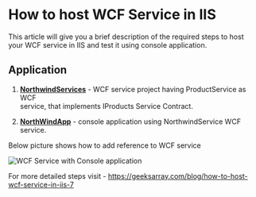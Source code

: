 # How to host WCF Service in IIS

This article will give you a brief description of the required steps to host your WCF service in IIS and test it using console application.

## Application

1. **[NorthwindServices](https://github.com/geeksarray/how-to-host-wcf-service-in-iis-7/tree/master/IISHost/NorthwindServices)** - WCF service project having ProductService as WCF   
   service, that implements IProducts Service Contract. 

1. **[NorthWindApp](https://github.com/geeksarray/how-to-host-wcf-service-in-iis-7/tree/master/IISHost/NorthwindApp)** - console application using NorthwindService WCF service.

Below picture shows how to add reference to WCF service

![WCF Service with Console application](http://dotnetmentors.com/Images/ServiceRef.png)

For more detailed steps visit - https://geeksarray.com/blog/how-to-host-wcf-service-in-iis-7
